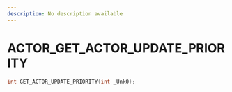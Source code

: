 ```yaml
---
description: No description available 
---
```


# ACTOR\_GET_ACTOR_UPDATE_PRIORITY

```cpp
int GET_ACTOR_UPDATE_PRIORITY(int _Unk0);
```